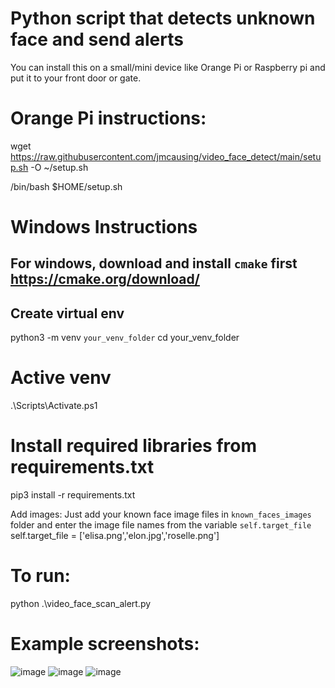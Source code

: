 # Python script that detects unknown face and send alerts
You can install this on a small/mini device like Orange Pi or Raspberry pi and put it to your front door or gate.

# Orange Pi instructions:
wget https://raw.githubusercontent.com/jmcausing/video_face_detect/main/setup.sh -O ~/setup.sh

/bin/bash $HOME/setup.sh


# Windows Instructions

## For windows, download and install `cmake` first https://cmake.org/download/

## Create virtual env
python3 -m venv `your_venv_folder`
cd your_venv_folder
# Active venv
.\Scripts\Activate.ps1 
# Install required libraries from requirements.txt
pip3 install -r requirements.txt

Add images:
Just add your known face image files in `known_faces_images` folder and enter the image file names from the variable `self.target_file`
self.target_file = ['elisa.png','elon.jpg','roselle.png']

# To run: 
python .\video_face_scan_alert.py

# Example screenshots:
![image](https://user-images.githubusercontent.com/10601417/192078778-3de45591-6623-40be-8da0-09893618cd4f.png)
![image](https://user-images.githubusercontent.com/10601417/193448954-c2fe8753-6803-4b58-878b-f22ffb013d49.png)
![image](https://user-images.githubusercontent.com/10601417/193448932-5165ce96-7f1f-4566-926a-1bfbaf9a616b.png)
